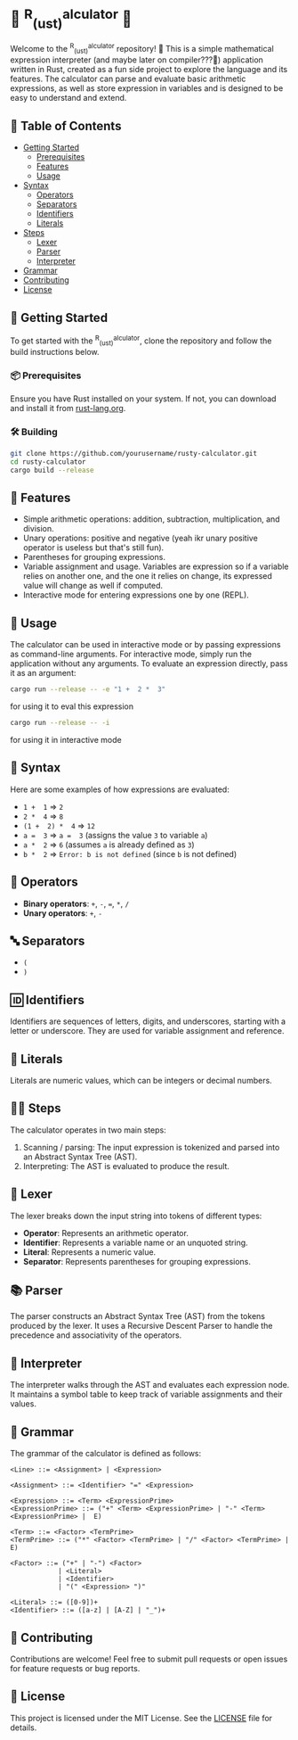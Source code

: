 # 🦀 <sup>R</sup><sub>(ust)</sub><sup>alculator</sup> 🧮

Welcome to the <sup>R</sup><sub>(ust)</sub><sup>alculator</sup> repository! 🎉 This is a simple mathematical expression interpreter (and maybe later on compiler???👀) application written in Rust, created as a fun side project to explore the language and its features. The calculator can parse and evaluate basic arithmetic expressions, as well as store expression in variables and is designed to be easy to understand and extend.

## 📝 Table of Contents
- [Getting Started](#-getting-started)
  - [Prerequisites](#-Prerequisites)
  - [Features](#-features)
  - [Usage](#-usage)
- [Syntax](#-syntax)
  - [Operators](#-operators)
  - [Separators](#-separators)
  - [Identifiers](#-identifiers)
  - [Literals](#-literals)
- [Steps](#-steps)
  - [Lexer](#-lexer)
  - [Parser](#-parser)
  - [Interpreter](#-interpreter)
- [Grammar](#-grammar)
- [Contributing](#-contributing)
- [License](#-license)

## 🚀 Getting Started

To get started with the <sup>R</sup><sub>(ust)</sub><sup>alculator</sup>, clone the repository and follow the build instructions below.

### 📦 Prerequisites

Ensure you have Rust installed on your system. If not, you can download and install it from [rust-lang.org](https://www.rust-lang.org/tools/install).

### 🛠️ Building

```sh
git clone https://github.com/yourusername/rusty-calculator.git
cd rusty-calculator
cargo build --release
```

## 🌟 Features

- Simple arithmetic operations: addition, subtraction, multiplication, and division.
- Unary operations: positive and negative (yeah ikr unary positive operator is useless but that's still fun).
- Parentheses for grouping expressions.
- Variable assignment and usage. Variables are expression so if a variable relies on another one, and the one it relies on change, its expressed value will change as well if computed.
- Interactive mode for entering expressions one by one (REPL).

## 📖 Usage

The calculator can be used in interactive mode or by passing expressions as command-line arguments. For interactive mode, simply run the application without any arguments. To evaluate an expression directly, pass it as an argument:

```sh
cargo run --release -- -e "1 +  2 *  3"
```
for using it to eval this expression
```sh
cargo run --release -- -i
```
for using it in interactive mode

## 🔢 Syntax

Here are some examples of how expressions are evaluated:

- `1 +  1` => `2`
- `2 *  4` => `8`
- `(1 +  2) *  4` => `12`
- `a =  3` => `a =  3` (assigns the value `3` to variable `a`)
- `a *  2` => `6` (assumes `a` is already defined as `3`)
- `b *  2` => `Error: b is not defined` (since `b` is not defined)

## 🔄 Operators

- **Binary operators**: `+`, `-`, `=`, `*`, `/`
- **Unary operators**: `+`, `-`

## 🔤 Separators

- `(`
- `)`

## 🆔 Identifiers

Identifiers are sequences of letters, digits, and underscores, starting with a letter or underscore. They are used for variable assignment and reference.

## 🔢 Literals

Literals are numeric values, which can be integers or decimal numbers.

## 🚶‍♂️ Steps

The calculator operates in two main steps:

1. Scanning / parsing: The input expression is tokenized and parsed into an Abstract Syntax Tree (AST).
2. Interpreting: The AST is evaluated to produce the result.

## 📏 Lexer

The lexer breaks down the input string into tokens of different types:

- **Operator**: Represents an arithmetic operator.
- **Identifier**: Represents a variable name or an unquoted string.
- **Literal**: Represents a numeric value.
- **Separator**: Represents parentheses for grouping expressions.

## 📚 Parser

The parser constructs an Abstract Syntax Tree (AST) from the tokens produced by the lexer. It uses a Recursive Descent Parser to handle the precedence and associativity of the operators.

## 🧠 Interpreter

The interpreter walks through the AST and evaluates each expression node. It maintains a symbol table to keep track of variable assignments and their values.

## 📜 Grammar

The grammar of the calculator is defined as follows:

```
<Line> ::= <Assignment> | <Expression>

<Assignment> ::= <Identifier> "=" <Expression>  

<Expression> ::= <Term> <ExpressionPrime>
<ExpressionPrime> ::= ("+" <Term> <ExpressionPrime> | "-" <Term> <ExpressionPrime> |  E)

<Term> ::= <Factor> <TermPrime>
<TermPrime> ::= ("*" <Factor> <TermPrime> | "/" <Factor> <TermPrime> |  E)

<Factor> ::= ("+" | "-") <Factor>  
            | <Literal>  
            | <Identifier>  
            | "(" <Expression> ")"  

<Literal> ::= ([0-9])+
<Identifier> ::= ([a-z] | [A-Z] | "_")+
```

## 🤝 Contributing

Contributions are welcome! Feel free to submit pull requests or open issues for feature requests or bug reports.

## 📄 License

This project is licensed under the MIT License. See the [LICENSE](LICENSE.md) file for details.